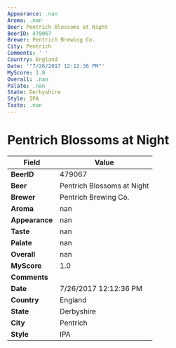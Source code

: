 ```yaml
---
Appearance: .nan
Aroma: .nan
Beer: Pentrich Blossoms at Night
BeerID: 479067
Brewer: Pentrich Brewing Co.
City: Pentrich
Comments: ' '
Country: England
Date: '"7/26/2017 12:12:36 PM"'
MyScore: 1.0
Overall: .nan
Palate: .nan
State: Derbyshire
Style: IPA
Taste: .nan
---
```


# Pentrich Blossoms at Night

| Field         | Value |
|---------------|-------|
| **BeerID** | 479067 |
| **Beer** | Pentrich Blossoms at Night |
| **Brewer** | Pentrich Brewing Co. |
| **Aroma** | nan |
| **Appearance** | nan |
| **Taste** | nan |
| **Palate** | nan |
| **Overall** | nan |
| **MyScore** | 1.0 |
| **Comments** |   |
| **Date** | 7/26/2017 12:12:36 PM |
| **Country** | England |
| **State** | Derbyshire |
| **City** | Pentrich |
| **Style** | IPA |
